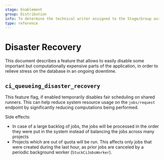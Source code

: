 ```yaml
---
stage: Enablement
group: Distribution
info: To determine the technical writer assigned to the Stage/Group associated with this page, see https://about.gitlab.com/handbook/engineering/ux/technical-writing/#assignments
type: reference
---
```


# Disaster Recovery

This document describes a feature that allows to easily disable some important but computationally
expensive parts of the application, in order to relieve stress on the database in an ongoing downtime.

## `ci_queueing_disaster_recovery`

This feature flag, if enabled temporarily disables fair scheduling on shared runners.
This can help reduce system resource usage on the `jobs/request` endpoint
by significantly reducing computations being performed.

Side effects:

- In case of a large backlog of jobs, the jobs will be processed in the order
they were put in the system instead of balancing the jobs across many projects
- Projects which are out of quota will be run. This affects
only jobs that were created during the last hour, as prior jobs are canceled
by a periodic background worker (`StuckCiJobsWorker`).
